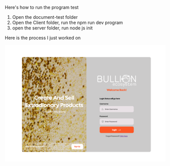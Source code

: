 Here's how to run the program test
1. Open the document-test folder
2. Open the Client folder, run the npm run dev program
3. open the server folder, run node js init

Here is the process I just worked on

![Screenshot_1](https://github.com/noxyald/doccument-test/blob/main/login-images.png)
